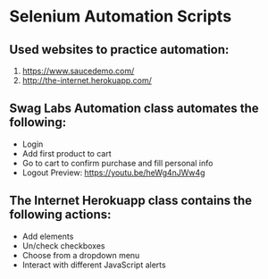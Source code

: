 # Selenium Automation Scripts

## Used websites to practice automation:
1. https://www.saucedemo.com/
2. http://the-internet.herokuapp.com/

## Swag Labs Automation class automates the following:
- Login
- Add first product to cart
- Go to cart to confirm purchase and fill personal info
- Logout
Preview: https://youtu.be/heWg4nJWw4g


## The Internet Herokuapp class contains the following actions:
- Add elements
- Un/check checkboxes
- Choose from a dropdown menu
- Interact with different JavaScript alerts